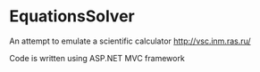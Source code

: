 # EquationsSolver

An attempt to emulate a scientific calculator http://vsc.inm.ras.ru/

Code is written using ASP.NET MVC framework
